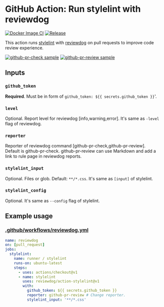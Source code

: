 # GitHub Action: Run stylelint with reviewdog

[![Docker Image CI](https://github.com/reviewdog/action-stylelint/workflows/Docker%20Image%20CI/badge.svg)](https://github.com/reviewdog/action-stylelint/actions)
[![Release](https://img.shields.io/github/release/reviewdog/action-stylelint.svg?maxAge=43200)](https://github.com/reviewdog/action-stylelint/releases)

This action runs [stylelint](https://github.com/stylelint/stylelint) with
[reviewdog](https://github.com/reviewdog/reviewdog) on pull requests to improve
code review experience.

[![github-pr-check sample](https://user-images.githubusercontent.com/3797062/65406379-54848e00-de1a-11e9-8464-1037e1cacf80.png)](https://github.com/reviewdog/action-stylelint/pull/1)
[![github-pr-review sample](https://user-images.githubusercontent.com/3797062/65406408-6d8d3f00-de1a-11e9-90dd-d39aa3e19e7f.png)](https://github.com/reviewdog/action-stylelint/pull/1)

## Inputs

### `github_token`

**Required**. Must be in form of `github_token: ${{ secrets.github_token }}`'.

### `level`

Optional. Report level for reviewdog [info,warning,error].
It's same as `-level` flag of reviewdog.

### `reporter`

Reporter of reviewdog command [github-pr-check,github-pr-review].
Default is github-pr-check.
github-pr-review can use Markdown and add a link to rule page in reviewdog reports.

### `stylelint_input`

Optional. Files or glob. Default: `**/*.css`.
It's same as `[input]` of stylelint.

### `stylelint_config`

Optional. It's same as `--config` flag of stylelint.

## Example usage

### [.github/workflows/reviewdog.yml](.github/workflows/reviewdog.yml)

```yml
name: reviewdog
on: [pull_request]
jobs:
  stylelint:
    name: runner / stylelint
    runs-on: ubuntu-latest
    steps:
      - uses: actions/checkout@v1
      - name: stylelint
        uses: reviewdog/action-stylelint@v1
        with:
          github_token: ${{ secrets.github_token }}
          reporter: github-pr-review # Change reporter. 
          stylelint_input: '**/*.css'
```
